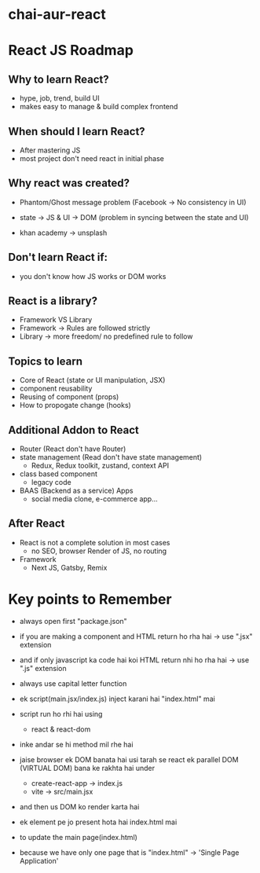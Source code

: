 # chai-aur-react

# React JS Roadmap

## Why to learn React?
- hype, job, trend, build UI
- makes easy to manage & build complex frontend

## When should I learn React?
- After mastering JS
- most project don't need react in initial phase

## Why react was created?
- Phantom/Ghost message problem (Facebook -> No consistency in UI)

- state -> JS & UI -> DOM  (problem in syncing between the state and UI)
- khan academy -> unsplash

## Don't learn React if:
- you don't know how JS works or DOM works

## React is a library?
- Framework VS Library
- Framework -> Rules are followed strictly
- Library -> more freedom/ no predefined rule to follow

## Topics to learn
- Core of React (state or UI manipulation, JSX)
- component reusability
- Reusing of component (props)
- How to propogate change (hooks)

## Additional Addon to React
- Router (React don't have Router)
- state management (Read don't have state management)
    - Redux, Redux toolkit, zustand, context API
- class based component
    - legacy code
- BAAS (Backend as a service) Apps
    - social media clone, e-commerce app...

## After React
- React is not a complete solution in most cases
    - no SEO, browser Render of JS, no routing 
- Framework
    - Next JS, Gatsby, Remix


# Key points to Remember
- always open first "package.json"
- if you are making a component and HTML return ho rha hai -> use ".jsx" extension
- and if only javascript ka code hai koi HTML return nhi ho rha hai -> use ".js" extension
- always use capital letter function


- ek script(main.jsx/index.js) inject karani hai "index.html" mai
- script run ho rhi hai using
    - react & react-dom
- inke andar se hi method mil rhe hai
- jaise browser ek DOM banata hai usi tarah se react ek parallel DOM (VIRTUAL DOM) bana ke rakhta hai under
    - create-react-app -> index.js
    - vite -> src/main.jsx
- and then us DOM ko render karta hai 
- ek element pe jo present hota hai index.html mai
- to update the main page(index.html)


- because we have only one page that is "index.html" -> 'Single Page Application'
